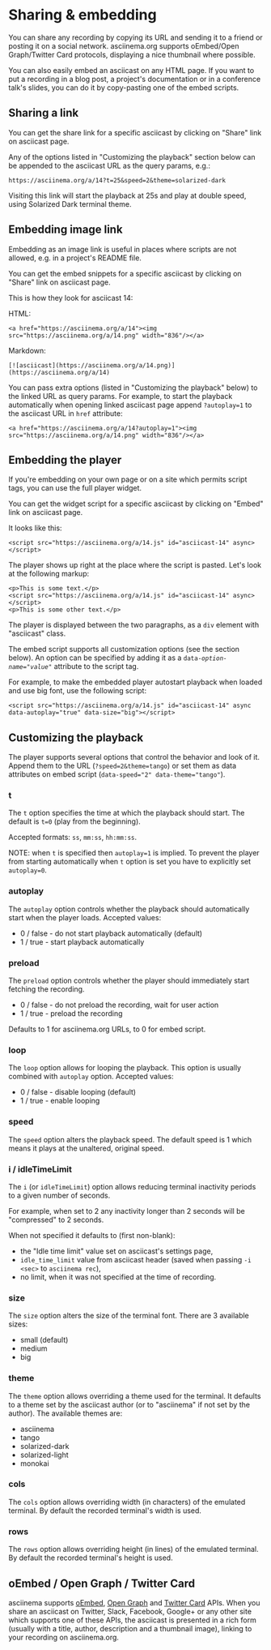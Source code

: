 # Sharing & embedding

You can share any recording by copying its URL and sending it to a friend or
posting it on a social network. asciinema.org supports oEmbed/Open Graph/Twitter
Card protocols, displaying a nice thumbnail where possible.

You can also easily embed an asciicast on any HTML page. If you want to put a
recording in a blog post, a project's documentation or in a conference talk's
slides, you can do it by copy-pasting one of the embed scripts.

## Sharing a link

You can get the share link for a specific asciicast by clicking on "Share" link
on asciicast page.

Any of the options listed in "Customizing the playback" section below can be
appended to the asciicast URL as the query params, e.g.:

    https://asciinema.org/a/14?t=25&speed=2&theme=solarized-dark

Visiting this link will start the playback at 25s and play at double speed,
using Solarized Dark terminal theme.

## Embedding image link

Embedding as an image link is useful in places where scripts are not allowed,
e.g. in a project's README file.

You can get the embed snippets for a specific asciicast by clicking on "Share"
link on asciicast page.

This is how they look for asciicast 14:

HTML:

    <a href="https://asciinema.org/a/14"><img src="https://asciinema.org/a/14.png" width="836"/></a>

Markdown:

    [![asciicast](https://asciinema.org/a/14.png)](https://asciinema.org/a/14)

You can pass extra options (listed in "Customizing the playback" below) to the
linked URL as query params. For example, to start the playback automatically
when opening linked asciicast page append `?autoplay=1` to the asciicast URL in
`href` attribute:

    <a href="https://asciinema.org/a/14?autoplay=1"><img src="https://asciinema.org/a/14.png" width="836"/></a>

## Embedding the player

If you're embedding on your own page or on a site which permits script tags, you
can use the full player widget.

You can get the widget script for a specific asciicast by clicking on "Embed"
link on asciicast page.

It looks like this:

    <script src="https://asciinema.org/a/14.js" id="asciicast-14" async></script>

The player shows up right at the place where the script is pasted. Let's look
at the following markup:

    <p>This is some text.</p>
    <script src="https://asciinema.org/a/14.js" id="asciicast-14" async></script>
    <p>This is some other text.</p>

The player is displayed between the two paragraphs, as a `div` element with
"asciicast" class.

The embed script supports all customization options (see the section below). An
option can be specified by adding it as a
<code>data-<em>option-name</em>="<em>value</em>"</code> attribute to the script
tag.

For example, to make the embedded player autostart playback when loaded and use
big font, use the following script:

    <script src="https://asciinema.org/a/14.js" id="asciicast-14" async data-autoplay="true" data-size="big"></script>

## Customizing the playback

The player supports several options that control the behavior and look of it.
Append them to the URL (`?speed=2&theme=tango`) or set them as data attributes
on embed script (`data-speed="2" data-theme="tango"`).

### t

The `t` option specifies the time at which the playback should start. The
default is `t=0` (play from the beginning).

Accepted formats: `ss`, `mm:ss`, `hh:mm:ss`.

NOTE: when `t` is specified then `autoplay=1` is implied. To prevent the player
from starting automatically when `t` option is set you have to explicitly set
`autoplay=0`.

### autoplay

The `autoplay` option controls whether the playback should automatically start
when the player loads. Accepted values:

* 0 / false - do not start playback automatically (default)
* 1 / true - start playback automatically

### preload

The `preload` option controls whether the player should immediately start
fetching the recording.

* 0 / false - do not preload the recording, wait for user action
* 1 / true - preload the recording

Defaults to 1 for asciinema.org URLs, to 0 for embed script.

### loop

The `loop` option allows for looping the playback. This option is usually
combined with `autoplay` option. Accepted values:

* 0 / false - disable looping (default)
* 1 / true - enable looping

### speed

The `speed` option alters the playback speed. The default speed is 1 which
means it plays at the unaltered, original speed.

### i / idleTimeLimit

The `i` (or `idleTimeLimit`) option allows reducing terminal inactivity periods
to a given number of seconds.

For example, when set to 2 any inactivity longer than 2 seconds will be
"compressed" to 2 seconds.

When not specified it defaults to (first non-blank):

- the "Idle time limit" value set on asciicast's settings page,
- `idle_time_limit` value from asciicast header (saved when passing `-i <sec>`
  to `asciinema rec`),
- no limit, when it was not specified at the time of recording.

### size

The `size` option alters the size of the terminal font. There are 3 available
sizes:

* small (default)
* medium
* big

### theme

The `theme` option allows overriding a theme used for the terminal. It defaults
to a theme set by the asciicast author (or to "asciinema" if not set by the
author). The available themes are:

* asciinema
* tango
* solarized-dark
* solarized-light
* monokai

### cols

The `cols` option allows overriding width (in characters) of the emulated
terminal. By default the recorded terminal's width is used.

### rows

The `rows` option allows overriding height (in lines) of the emulated terminal.
By default the recorded terminal's height is used.

## oEmbed / Open Graph / Twitter Card

asciinema supports [oEmbed](https://oembed.com/), [Open Graph](http://ogp.me/)
and [Twitter Card](https://developer.twitter.com/en/docs/tweets/optimize-with-cards/guides/getting-started) APIs. When you share
an asciicast on Twitter, Slack, Facebook, Google+ or any other site which
supports one of these APIs, the asciicast is presented in a rich form (usually
with a title, author, description and a thumbnail image), linking to your
recording on asciinema.org.
